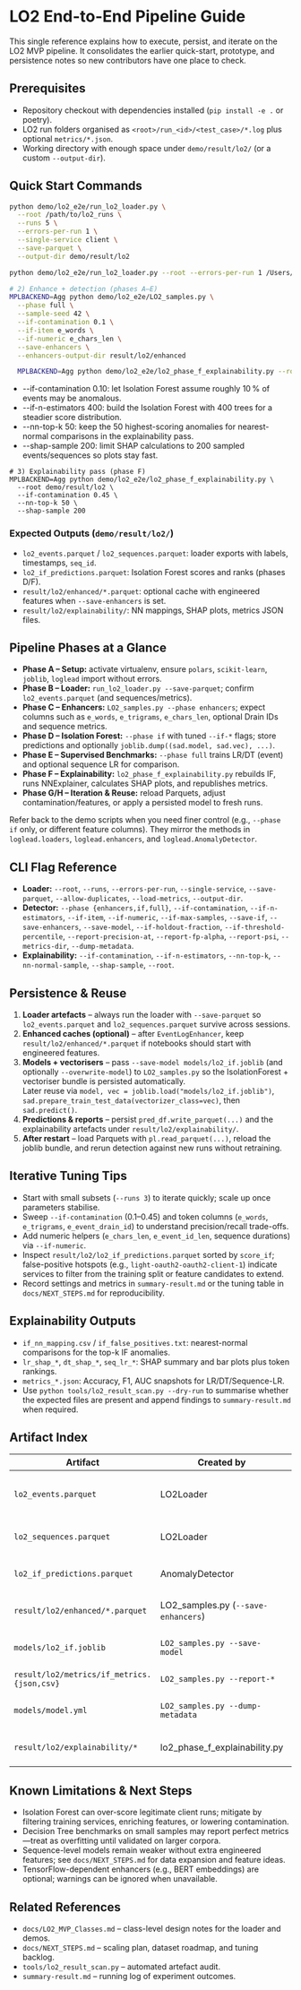 # LO2 End-to-End Pipeline Guide

This single reference explains how to execute, persist, and iterate on the LO2 MVP pipeline. It consolidates the earlier quick-start, prototype, and persistence notes so new contributors have one place to check.

## Prerequisites
- Repository checkout with dependencies installed (`pip install -e .` or poetry).  
- LO2 run folders organised as `<root>/run_<id>/<test_case>/*.log` plus optional `metrics/*.json`.  
- Working directory with enough space under `demo/result/lo2/` (or a custom `--output-dir`).

## Quick Start Commands
```bash
python demo/lo2_e2e/run_lo2_loader.py \
  --root /path/to/lo2_runs \
  --runs 5 \
  --errors-per-run 1 \
  --single-service client \
  --save-parquet \
  --output-dir demo/result/lo2

python demo/lo2_e2e/run_lo2_loader.py --root --errors-per-run 1 /Users/MTETTEN/Documents/Bachelorarbeit/lo2/lo2-analysis/data/lo2-sample/logs --service-types code token refresh-token --save-parquet --output-dir demo/result/lo2

# 2) Enhance + detection (phases A–E)
MPLBACKEND=Agg python demo/lo2_e2e/LO2_samples.py \
  --phase full \
  --sample-seed 42 \
  --if-contamination 0.1 \
  --if-item e_words \
  --if-numeric e_chars_len \
  --save-enhancers \
  --enhancers-output-dir result/lo2/enhanced

  MPLBACKEND=Agg python demo/lo2_e2e/lo2_phase_f_explainability.py --root demo/result/lo2 --if-contamination 0.5 --if-n-estimators 400 --nn-top-k 50 --shap-sample 200

```
- --if-contamination 0.10: let Isolation Forest assume roughly 10 % of events may be anomalous.
- --if-n-estimators 400: build the Isolation Forest with 400 trees for a steadier score distribution.
- --nn-top-k 50: keep the 50 highest-scoring anomalies for nearest-normal comparisons in the explainability pass.
- --shap-sample 200: limit SHAP calculations to 200 sampled events/sequences so plots stay fast.
```
# 3) Explainability pass (phase F)
MPLBACKEND=Agg python demo/lo2_e2e/lo2_phase_f_explainability.py \
  --root demo/result/lo2 \
  --if-contamination 0.45 \
  --nn-top-k 50 \
  --shap-sample 200
```

### Expected Outputs (`demo/result/lo2/`)
- `lo2_events.parquet` / `lo2_sequences.parquet`: loader exports with labels, timestamps, `seq_id`.  
- `lo2_if_predictions.parquet`: Isolation Forest scores and ranks (phases D/F).  
- `result/lo2/enhanced/*.parquet`: optional cache with engineered features when `--save-enhancers` is set.  
- `result/lo2/explainability/`: NN mappings, SHAP plots, metrics JSON files.

## Pipeline Phases at a Glance
- **Phase A – Setup:** activate virtualenv, ensure `polars`, `scikit-learn`, `joblib`, `loglead` import without errors.  
- **Phase B – Loader:** `run_lo2_loader.py --save-parquet`; confirm `lo2_events.parquet` (and sequences/metrics).  
- **Phase C – Enhancers:** `LO2_samples.py --phase enhancers`; expect columns such as `e_words`, `e_trigrams`, `e_chars_len`, optional Drain IDs and sequence metrics.  
- **Phase D – Isolation Forest:** `--phase if` with tuned `--if-*` flags; store predictions and optionally `joblib.dump((sad.model, sad.vec), ...)`.  
- **Phase E – Supervised Benchmarks:** `--phase full` trains LR/DT (event) and optional sequence LR for comparison.  
- **Phase F – Explainability:** `lo2_phase_f_explainability.py` rebuilds IF, runs NNExplainer, calculates SHAP plots, and republishes metrics.  
- **Phase G/H – Iteration & Reuse:** reload Parquets, adjust contamination/features, or apply a persisted model to fresh runs.

Refer back to the demo scripts when you need finer control (e.g., `--phase if` only, or different feature columns). They mirror the methods in `loglead.loaders`, `loglead.enhancers`, and `loglead.AnomalyDetector`.

## CLI Flag Reference
- **Loader:** `--root`, `--runs`, `--errors-per-run`, `--single-service`, `--save-parquet`, `--allow-duplicates`, `--load-metrics`, `--output-dir`.  
- **Detector:** `--phase {enhancers,if,full}`, `--if-contamination`, `--if-n-estimators`, `--if-item`, `--if-numeric`, `--if-max-samples`, `--save-if`, `--save-enhancers`, `--save-model`, `--if-holdout-fraction`, `--if-threshold-percentile`, `--report-precision-at`, `--report-fp-alpha`, `--report-psi`, `--metrics-dir`, `--dump-metadata`.  
- **Explainability:** `--if-contamination`, `--if-n-estimators`, `--nn-top-k`, `--nn-normal-sample`, `--shap-sample`, `--root`.

## Persistence & Reuse
1. **Loader artefacts** – always run the loader with `--save-parquet` so `lo2_events.parquet` and `lo2_sequences.parquet` survive across sessions.  
2. **Enhanced caches (optional)** – after `EventLogEnhancer`, keep `result/lo2/enhanced/*.parquet` if notebooks should start with engineered features.  
3. **Models + vectorisers** – pass `--save-model models/lo2_if.joblib` (and optionally `--overwrite-model`) to `LO2_samples.py` so the IsolationForest + vectoriser bundle is persisted automatically.  
   Later reuse via `model, vec = joblib.load("models/lo2_if.joblib")`, `sad.prepare_train_test_data(vectorizer_class=vec)`, then `sad.predict()`.
4. **Predictions & reports** – persist `pred_df.write_parquet(...)` and the explainability artefacts under `result/lo2/explainability/`.  
5. **After restart** – load Parquets with `pl.read_parquet(...)`, reload the joblib bundle, and rerun detection against new runs without retraining.

## Iterative Tuning Tips
- Start with small subsets (`--runs 3`) to iterate quickly; scale up once parameters stabilise.  
- Sweep `--if-contamination` (0.1–0.45) and token columns (`e_words`, `e_trigrams`, `e_event_drain_id`) to understand precision/recall trade-offs.  
- Add numeric helpers (`e_chars_len`, `e_event_id_len`, sequence durations) via `--if-numeric`.  
- Inspect `result/lo2/lo2_if_predictions.parquet` sorted by `score_if`; false-positive hotspots (e.g., `light-oauth2-oauth2-client-1`) indicate services to filter from the training split or feature candidates to extend.  
- Record settings and metrics in `summary-result.md` or the tuning table in `docs/NEXT_STEPS.md` for reproducibility.

## Explainability Outputs
- `if_nn_mapping.csv` / `if_false_positives.txt`: nearest-normal comparisons for the top-k IF anomalies.  
- `lr_shap_*`, `dt_shap_*`, `seq_lr_*`: SHAP summary and bar plots plus token rankings.  
- `metrics_*.json`: Accuracy, F1, AUC snapshots for LR/DT/Sequence-LR.  
- Use `python tools/lo2_result_scan.py --dry-run` to summarise whether the expected files are present and append findings to `summary-result.md` when required.

## Artifact Index
| Artifact | Created by | Location | Notes |
| --- | --- | --- | --- |
| `lo2_events.parquet` | LO2Loader | `demo/result/lo2` | Event-level dataset with labels, seq IDs, timestamps |
| `lo2_sequences.parquet` | LO2Loader | `demo/result/lo2` | Sequence aggregates per run/test/service |
| `lo2_if_predictions.parquet` | AnomalyDetector | `demo/result/lo2` | IF scores, ranks, predictions |
| `result/lo2/enhanced/*.parquet` | LO2_samples.py (`--save-enhancers`) | `result/lo2/enhanced` | Optional cache of engineered features |
| `models/lo2_if.joblib` | `LO2_samples.py --save-model` | `models/` | Isolation Forest + vectoriser bundle |
| `result/lo2/metrics/if_metrics.{json,csv}` | `LO2_samples.py --report-*` | `result/lo2/metrics` | Precision@k, FP-Rate, PSI |
| `models/model.yml` | `LO2_samples.py --dump-metadata` | `models/` | Snapshot of params + threshold |
| `result/lo2/explainability/*` | lo2_phase_f_explainability.py | `demo/result/lo2/explainability` | NN mapping, SHAP plots, metrics |

## Known Limitations & Next Steps
- Isolation Forest can over-score legitimate client runs; mitigate by filtering training services, enriching features, or lowering contamination.  
- Decision Tree benchmarks on small samples may report perfect metrics—treat as overfitting until validated on larger corpora.  
- Sequence-level models remain weaker without extra engineered features; see `docs/NEXT_STEPS.md` for data expansion and feature ideas.  
- TensorFlow-dependent enhancers (e.g., BERT embeddings) are optional; warnings can be ignored when unavailable.

## Related References
- `docs/LO2_MVP_Classes.md` – class-level design notes for the loader and demos.  
- `docs/NEXT_STEPS.md` – scaling plan, dataset roadmap, and tuning backlog.  
- `tools/lo2_result_scan.py` – automated artefact audit.  
- `summary-result.md` – running log of experiment outcomes.
